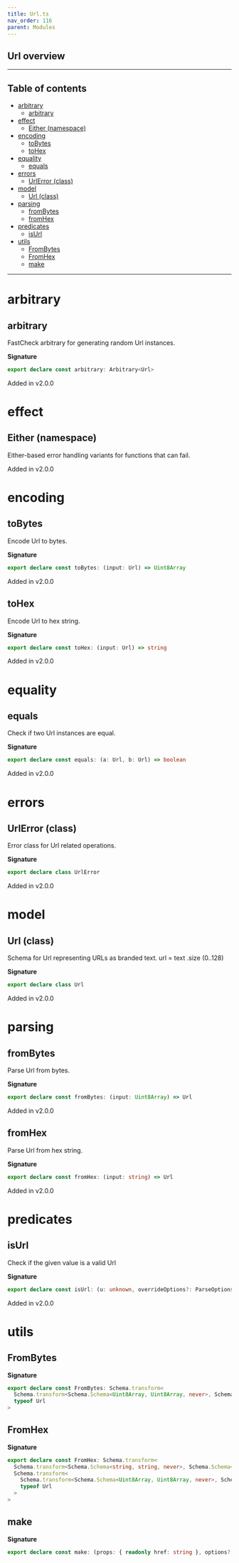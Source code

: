 ```yaml
---
title: Url.ts
nav_order: 116
parent: Modules
---
```


## Url overview

---

<h2 class="text-delta">Table of contents</h2>

- [arbitrary](#arbitrary)
  - [arbitrary](#arbitrary-1)
- [effect](#effect)
  - [Either (namespace)](#either-namespace)
- [encoding](#encoding)
  - [toBytes](#tobytes)
  - [toHex](#tohex)
- [equality](#equality)
  - [equals](#equals)
- [errors](#errors)
  - [UrlError (class)](#urlerror-class)
- [model](#model)
  - [Url (class)](#url-class)
- [parsing](#parsing)
  - [fromBytes](#frombytes)
  - [fromHex](#fromhex)
- [predicates](#predicates)
  - [isUrl](#isurl)
- [utils](#utils)
  - [FromBytes](#frombytes-1)
  - [FromHex](#fromhex-1)
  - [make](#make)

---

# arbitrary

## arbitrary

FastCheck arbitrary for generating random Url instances.

**Signature**

```ts
export declare const arbitrary: Arbitrary<Url>
```

Added in v2.0.0

# effect

## Either (namespace)

Either-based error handling variants for functions that can fail.

Added in v2.0.0

# encoding

## toBytes

Encode Url to bytes.

**Signature**

```ts
export declare const toBytes: (input: Url) => Uint8Array
```

Added in v2.0.0

## toHex

Encode Url to hex string.

**Signature**

```ts
export declare const toHex: (input: Url) => string
```

Added in v2.0.0

# equality

## equals

Check if two Url instances are equal.

**Signature**

```ts
export declare const equals: (a: Url, b: Url) => boolean
```

Added in v2.0.0

# errors

## UrlError (class)

Error class for Url related operations.

**Signature**

```ts
export declare class UrlError
```

Added in v2.0.0

# model

## Url (class)

Schema for Url representing URLs as branded text.
url = text .size (0..128)

**Signature**

```ts
export declare class Url
```

Added in v2.0.0

# parsing

## fromBytes

Parse Url from bytes.

**Signature**

```ts
export declare const fromBytes: (input: Uint8Array) => Url
```

Added in v2.0.0

## fromHex

Parse Url from hex string.

**Signature**

```ts
export declare const fromHex: (input: string) => Url
```

Added in v2.0.0

# predicates

## isUrl

Check if the given value is a valid Url

**Signature**

```ts
export declare const isUrl: (u: unknown, overrideOptions?: ParseOptions | number) => u is Url
```

Added in v2.0.0

# utils

## FromBytes

**Signature**

```ts
export declare const FromBytes: Schema.transform<
  Schema.transform<Schema.Schema<Uint8Array, Uint8Array, never>, Schema.Schema<string, string, never>>,
  typeof Url
>
```

## FromHex

**Signature**

```ts
export declare const FromHex: Schema.transform<
  Schema.transform<Schema.Schema<string, string, never>, Schema.Schema<Uint8Array, Uint8Array, never>>,
  Schema.transform<
    Schema.transform<Schema.Schema<Uint8Array, Uint8Array, never>, Schema.Schema<string, string, never>>,
    typeof Url
  >
>
```

## make

**Signature**

```ts
export declare const make: (props: { readonly href: string }, options?: Schema.MakeOptions | undefined) => Url
```

